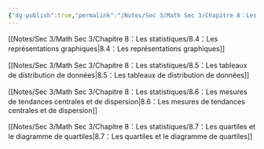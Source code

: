 ```yaml
---
{"dg-publish":true,"permalink":"/Notes/Sec 3/Math Sec 3/Chapitre 8：Les statistiques/"}
---
```



[[Notes/Sec 3/Math Sec 3/Chapitre 8：Les statistiques/8.4：Les représentations graphiques\|8.4：Les représentations graphiques]]

[[Notes/Sec 3/Math Sec 3/Chapitre 8：Les statistiques/8.5：Les tableaux de distribution de données\|8.5：Les tableaux de distribution de données]]

[[Notes/Sec 3/Math Sec 3/Chapitre 8：Les statistiques/8.6：Les mesures de tendances centrales et de dispersion\|8.6：Les mesures de tendances centrales et de dispersion]]

[[Notes/Sec 3/Math Sec 3/Chapitre 8：Les statistiques/8.7：Les quartiles et le diagramme de quartiles\|8.7：Les quartiles et le diagramme de quartiles]]
